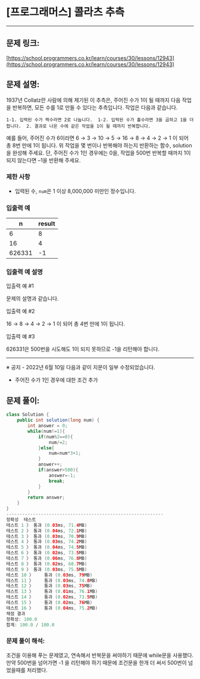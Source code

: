 # [프로그래머스] 콜라츠 추측

---

## 문제 링크:

[https://school.programmers.co.kr/learn/courses/30/lessons/12943](https://school.programmers.co.kr/learn/courses/30/lessons/12943)

## 문제 설명:

1937년 Collatz란 사람에 의해 제기된 이 추측은, 주어진 수가 1이 될 때까지 다음 작업을 반복하면, 모든 수를 1로 만들 수 있다는 추측입니다. 작업은 다음과 같습니다.

`1-1. 입력된 수가 짝수라면 2로 나눕니다. 
 1-2. 입력된 수가 홀수라면 3을 곱하고 1을 더합니다. 
 2. 결과로 나온 수에 같은 작업을 1이 될 때까지 반복합니다.`

예를 들어, 주어진 수가 6이라면 6 → 3 → 10 → 5 → 16 → 8 → 4 → 2 → 1 이 되어 총 8번 만에 1이 됩니다. 위 작업을 몇 번이나 반복해야 하는지 반환하는 함수, solution을 완성해 주세요. 단, 주어진 수가 1인 경우에는 0을, 작업을 500번 반복할 때까지 1이 되지 않는다면 –1을 반환해 주세요.

### 제한 사항

- 입력된 수, `num`은 1 이상 8,000,000 미만인 정수입니다.

### 입출력 예

| n | result |
| --- | --- |
| 6 | 8 |
| 16 | 4 |
| 626331 | -1 |

### 입출력 예 설명

입출력 예 #1

문제의 설명과 같습니다.

입출력 예 #2

16 → 8 → 4 → 2 → 1 이 되어 총 4번 만에 1이 됩니다.

입출력 예 #3

626331은 500번을 시도해도 1이 되지 못하므로 -1을 리턴해야 합니다.

---

※ 공지 - 2022년 6월 10일 다음과 같이 지문이 일부 수정되었습니다.

- 주어진 수가 1인 경우에 대한 조건 추가

## 문제 풀이:

```java
class Solution {
    public int solution(long num) {
        int answer = 0;
        while(num!=1){
            if(num%2==0){
                num/=2;
            }else{
                num=num*3+1;
            }
            answer++;
            if(answer>500){
                answer=-1;
                break;
            }       
        }
        return answer;
    }
}
-----------------------------------------------------------
정확성  테스트
테스트 1 〉	통과 (0.03ms, 71.4MB)
테스트 2 〉	통과 (0.04ms, 72.1MB)
테스트 3 〉	통과 (0.03ms, 70.9MB)
테스트 4 〉	통과 (0.03ms, 74.2MB)
테스트 5 〉	통과 (0.04ms, 74.5MB)
테스트 6 〉	통과 (0.02ms, 73.5MB)
테스트 7 〉	통과 (0.06ms, 76.8MB)
테스트 8 〉	통과 (0.02ms, 68.7MB)
테스트 9 〉	통과 (0.03ms, 75.5MB)
테스트 10 〉	통과 (0.03ms, 79MB)
테스트 11 〉	통과 (0.03ms, 74.8MB)
테스트 12 〉	통과 (0.03ms, 75MB)
테스트 13 〉	통과 (0.01ms, 76.1MB)
테스트 14 〉	통과 (0.02ms, 73.5MB)
테스트 15 〉	통과 (0.02ms, 76MB)
테스트 16 〉	통과 (0.04ms, 75.2MB)
채점 결과
정확성: 100.0
합계: 100.0 / 100.0
```

### **문제 풀이 해석:**

조건을 이용해 푸는 문제였고, 연속해서 반복문을 써야하기 때문에 while문을 사용했다. 만약 500번을 넘어가면 -1 을 리턴해야 하기 때문에 조건문을 한개 더 써서 500번이 넘었을때를 처리했다.